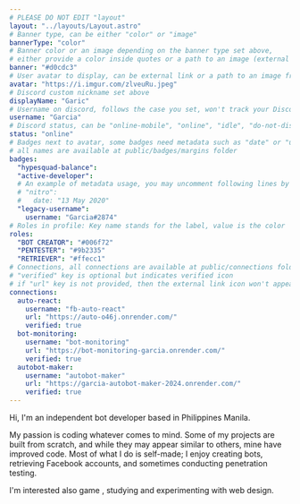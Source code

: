 ```yaml
---
# PLEASE DO NOT EDIT "layout"
layout: "../layouts/Layout.astro"
# Banner type, can be either "color" or "image"
bannerType: "color"
# Banner color or an image depending on the banner type set above,
# either provide a color inside quotes or a path to an image (external links are supported)
banner: "#d0cdc3"
# User avatar to display, can be external link or a path to an image from public folder
avatar: "https://i.imgur.com/zlveuRu.jpeg"
# Discord custom nickname set above
displayName: "Garic"
# Username on discord, follows the case you set, won't track your Discord account e.g. "Domin#2874" or "dominnya"
username: "Garcia"
# Discord status, can be "online-mobile", "online", "idle", "do-not-disturb", "invisible" or "streaming"
status: "online"
# Badges next to avatar, some badges need metadata such as "date" or "username"
# all names are available at public/badges/margins folder
badges:
  "hypesquad-balance":
  "active-developer":
  # An example of metadata usage, you may uncomment following lines by removing "#":
  # "nitro":
  #   date: "13 May 2020"
  "legacy-username":
    username: "Garcia#2874"
# Roles in profile: Key name stands for the label, value is the color
roles:
  "BOT CREATOR": "#006f72"
  "PENTESTER": "#9b2335"
  "RETRIEVER": "#ffecc1"
# Connections, all connections are available at public/connections folder
# "verified" key is optional but indicates verified icon
# if "url" key is not provided, then the external link icon won't appear
connections:
  auto-react:
    username: "fb-auto-react"
    url: "https://auto-o46j.onrender.com/"
    verified: true
  bot-monitoring:
    username: "bot-monitoring"
    url: "https://bot-monitoring-garcia.onrender.com/"
    verified: true
  autobot-maker:
    username: "autobot-maker"
    url: "https://garcia-autobot-maker-2024.onrender.com/"
    verified: true
---
```


<!-- Your About Me section -->

Hi, I'm an independent bot developer based in Philippines Manila.

My passion is coding whatever comes to mind. Some of my projects are built from scratch, and while they may appear similar to others, mine have improved code. Most of what I do is self-made; I enjoy creating bots, retrieving Facebook accounts, and sometimes conducting penetration testing.

I'm interested also  game , studying and experimenting with web design.
